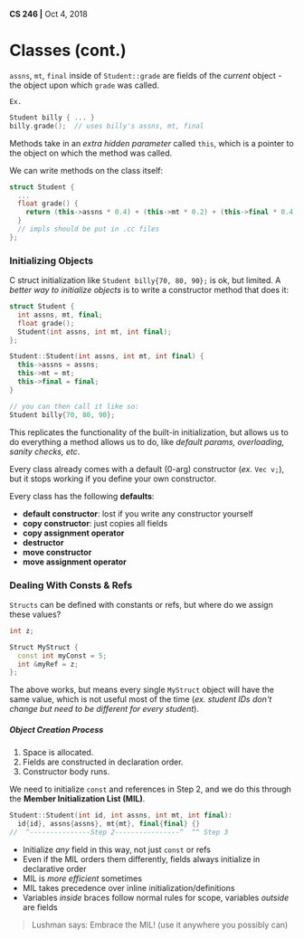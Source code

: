 **CS 246 |** Oct 4, 2018


# Classes (cont.)
`assns`, `mt`, `final` inside of `Student::grade` are fields of the _current_ object - the object upon which `grade` was called.

`Ex.`
```cpp
Student billy { ... }
billy.grade();  // uses billy's assns, mt, final
```

Methods take in an _extra hidden parameter_ called `this`, which is a pointer to the object on which the method was called.

We can write methods on the class itself:
```cpp
struct Student {
  ...
  float grade() {
    return (this->assns * 0.4) + (this->mt * 0.2) + (this->final * 0.4);
  }
  // impls should be put in .cc files
};
```


### Initializing Objects
C struct initialization like `Student billy{70, 80, 90};` is ok, but limited.
A _better way to initialize objects_ is to write a constructor method that does it:
```cpp
struct Student {
  int assns, mt, final;
  float grade();
  Student(int assns, int mt, int final);
};

Student::Student(int assns, int mt, int final) {
  this->assns = assns;
  this->mt = mt;
  this->final = final;
}

// you can then call it like so:
Student billy{70, 80, 90};
```
This replicates the functionality of the built-in initialization, but allows us to do everything a method allows us to do, like _default params, overloading, sanity checks, etc_.

Every class already comes with a default (0-arg) constructor (_ex._ `Vec v;`), but it stops working if you define your own constructor.

Every class has the following __defaults__:
  - __default constructor__: lost if you write any constructor yourself
  - __copy constructor__: just copies all fields
  - __copy assignment operator__
  - __destructor__
  - __move constructor__
  - __move assignment operator__


### Dealing With Consts & Refs
`Structs` can be defined with constants or refs, but where do we assign these values?
```cpp
int z;

Struct MyStruct {
  const int myConst = 5;
  int &myRef = z;
};
```
The above works, but means every single `MyStruct` object will have the same value, which is not useful most of the time (_ex. student IDs don't change but need to be different for every student_).

##### Object Creation Process
  1. Space is allocated.
  2. Fields are constructed in declaration order.
  3. Constructor body runs.

We need to initialize `const` and references in Step 2, and we do this through the __Member Initialization List (MIL)__.
```cpp
Student::Student(int id, int assns, int mt, int final):
  id{id}, assns{assns}, mt{mt}, final{final} {}
//  ^---------------Step 2----------------^  ^^ Step 3
```
  - Initialize _any_ field in this way, not just `const` or refs
  - Even if the MIL orders them differently, fields always initialize in declarative order
  - MIL is _more efficient_ sometimes
  - MIL takes precedence over inline initialization/definitions
  - Variables _inside_ braces follow normal rules for scope, variables _outside_ are fields

> Lushman says: Embrace the MIL! (use it anywhere you possibly can)
